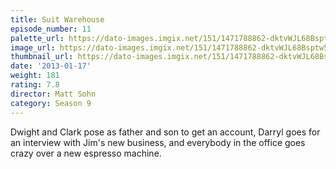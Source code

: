 ```yaml
---
title: Suit Warehouse
episode_number: 11
palette_url: https://dato-images.imgix.net/151/1471788862-dktvWJL68Bsptw56aTQIR66Vuup.jpg?ixlib=rb-1.1.0&ch=DPR%2CWidth&auto=enhance&palette=json
image_url: https://dato-images.imgix.net/151/1471788862-dktvWJL68Bsptw56aTQIR66Vuup.jpg?ixlib=rb-1.1.0&ch=DPR%2CWidth&auto=compress%2Cformat&w=500
thumbnail_url: https://dato-images.imgix.net/151/1471788862-dktvWJL68Bsptw56aTQIR66Vuup.jpg?ixlib=rb-1.1.0&ch=DPR%2CWidth&auto=enhance&w=500&h=280&fit=crop&fm=jpg
date: '2013-01-17'
weight: 181
rating: 7.8
director: Matt Sohn
category: Season 9
---
```


Dwight and Clark pose as father and son to get an account, Darryl goes for an interview with Jim's new business, and everybody in the office goes crazy over a new espresso machine.